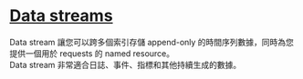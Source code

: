 # [Data streams](https://www.elastic.co/guide/en/elasticsearch/reference/8.6/data-streams.html)

Data stream 讓您可以跨多個索引存儲 append-only 的時間序列數據，同時為您提供一個用於 requests 的 named resource。  
Data stream 非常適合日誌、事件、指標和其他持續生成的數據。
